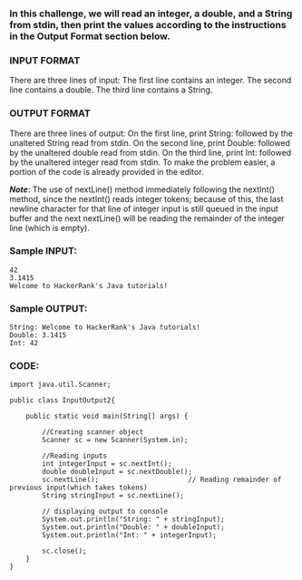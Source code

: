 ### In this challenge, we will read an integer, a double, and a String from stdin, then print the values according to the instructions in the Output Format section below.

### INPUT FORMAT
There are three lines of input:
The first line contains an integer.
The second line contains a double.
The third line contains a String.

### OUTPUT FORMAT
There are three lines of output:
On the first line, print String: followed by the unaltered String read from stdin.
On the second line, print Double: followed by the unaltered double read from stdin.
On the third line, print Int: followed by the unaltered integer read from stdin.
To make the problem easier, a portion of the code is already provided in the editor.

***Note***: The use of nextLine() method immediately following the nextInt() method, since the nextInt() reads integer tokens; because of this, the last newline character for that line of integer input is still queued in the input buffer and the next nextLine() will be reading the remainder of the integer line (which is empty).

### Sample INPUT:
```
42
3.1415
Welcome to HackerRank's Java tutorials!
```

### Sample OUTPUT:
```
String: Welcome to HackerRank's Java tutorials!
Double: 3.1415
Int: 42
```

### CODE:
```
import java.util.Scanner;

public class InputOutput2{

    public static void main(String[] args) {

        //Creating scanner object
        Scanner sc = new Scanner(System.in);

        //Reading inputs
        int integerInput = sc.nextInt();
        double doubleInput = sc.nextDouble();
        sc.nextLine();                      // Reading remainder of previous input(which takes tokens)
        String stringInput = sc.nextLine();

        // displaying output to console
        System.out.println("String: " + stringInput);
        System.out.println("Double: " + doubleInput);
        System.out.println("Int: " + integerInput);

        sc.close();
    }
}

```
